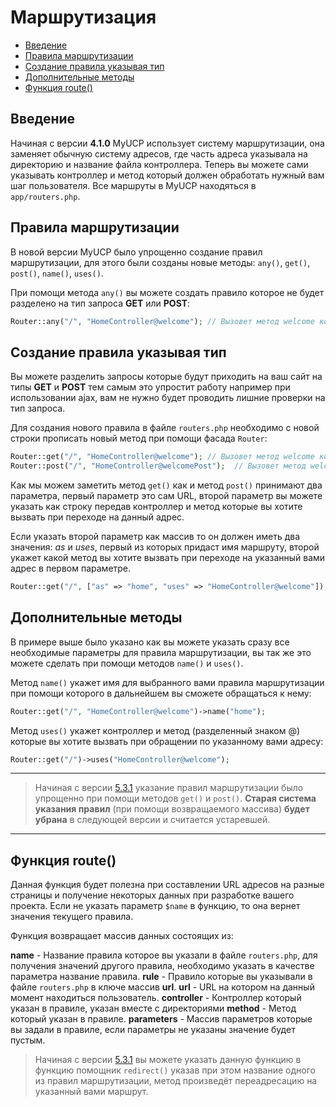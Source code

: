 # Маршрутизация

- [Введение](#Введение)
- [Правила маршрутизации](#Правила-маршрутизации)
- [Создание правила указывая тип](#Создание-правила-указывая-тип)
- [Дополнительные методы](#Дополнительные-методы)
- [Функция route()](#Функция-route)

<a name="Введение"></a>
## Введение

Начиная с версии **4.1.0** MyUCP использует систему маршрутизации, она заменяет обычную систему адресов, где часть адреса указывала на директорию и название файла контроллера. Теперь вы можете сами указывать контроллер и метод который должен обработать нужный вам шаг пользователя.
Все маршруты в MyUCP находяться в `app/routers.php`.

<a name="Правила маршрутизации"></a>
## Правила маршрутизации

В новой версии MyUCP было упрощенно создание правил маршрутизации, для этого были созданы новые методы: `any()`, `get()`, `post()`, `name()`, `uses()`.

При помощи метода `any()` вы можете создать правило которое не будет разделено на тип запроса **GET** или **POST**:

```php
Router::any("/", "HomeController@welcome"); // Вызовет метод welcome контроллера HomeController при переходе на главную страницу
```

<a name="Создание правила указывая тип"></a>
## Создание правила указывая тип

Вы можете разделить запросы которые будут приходить на ваш сайт на типы **GET** и **POST** тем самым это упростит работу например при использовании ajax, вам не нужно будет проводить лишние проверки на тип запроса.

Для создания нового правила в файле `routers.php` необходимо с новой строки прописать новый метод при помощи фасада `Router`:

```php
Router::get("/", "HomeController@welcome"); // Вызовет метод welcome контроллера HomeController при обычном GET запросе
Router::post("/", "HomeController@welcomePost");  // Вызовет метод welcomePost контроллера HomeController при обычном POST запросе
```

Как мы можем заметить метод `get()` как и метод `post()` принимают два параметра, первый параметр это сам URL, второй параметр вы можете указать как строку передав контроллер и метод которые вы хотите вызвать при переходе на данный адрес. 

Если указать второй параметр как массив то он должен иметь два значения: <em>as</em> и <em>uses</em>, первый из которых придаст имя маршруту, второй укажет какой метод вы хотите вызвать при переходе на указанный вами адрес в первом параметре.

```php
Router::get("/", ["as" => "home", "uses" => "HomeController@welcome"]);
```

<a name="Дополнительные методы"></a>
## Дополнительные методы

В примере выше было указано как вы можете указать сразу все необходимые параметры для правила маршрутизации, вы так же это можете сделать при помощи методов `name()` и `uses()`.

Метод `name()` укажет имя для выбранного вами правила маршрутизации при помощи которого в дальнейшем вы сможете обращаться к нему:

```php
Router::get("/", "HomeController@welcome")->name("home");
```

Метод `uses()` укажет контроллер и метод (разделенный знаком @) которые вы хотите вызвать при обращении по указанному вами адресу:

```php
Router::get("/")->uses("HomeController@welcome");
```

<hr>

> Начиная с версии <a href="https://github.com/maksa988/MyUCP/releases/tag/v5.3.1">5.3.1</a> указание правил маршрутизации было упрощенно при помощи методов `get()` и `post()`. **Старая система указания правил** (при помощи возвращаемого массива) **будет убрана** в следующей версии и считается устаревшей.

<hr>

<a name="Функция route()"></a>
## Функция route()

Данная функция будет полезна при составлении URL адресов на разные страницы и получение некоторых данных при разработке вашего проекта. Если не указать параметр `$name` в функцию, то она вернет значения текущего правила.

Функция возвращает массив данных состоящих из:

**name** - Название правила которое вы указали в файле `routers.php`, для получения значений другого правила, необходимо указать в качестве параметра название правила.
**rule** - Правило которые вы указывали в файле `routers.php` в ключе массив **url**.
**url** - URL на котором на данный момент находиться пользователь.
**controller** - Контроллер который указан в правиле, указан вместе с директориями
**method** - Метод который указан в правиле.
**parameters** - Массив параметров которые вы задали в правиле, если параметры не указаны значение будет пустым.

> Начиная с версии <a href="https://github.com/maksa988/MyUCP/releases/tag/v5.3.1">5.3.1</a> вы можете указать данную функцию в функцию помощник `redirect()` указав при этом название одного из правил маршрутизации, метод произведёт переадресацию на указанный вами маршрут.